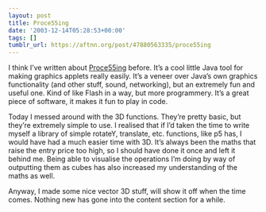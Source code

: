```yaml
---
layout: post
title: Proce55ing
date: '2003-12-14T05:28:53+00:00'
tags: []
tumblr_url: https://aftnn.org/post/47880563335/proce55ing
---
```

<p>I think I&rsquo;ve written about <a href="http://www.proce55ing.net">Proce55ing</a> before. It&rsquo;s a cool little Java tool for making graphics applets really easily. It&rsquo;s a veneer over Java&rsquo;s own graphics functionality (and other stuff, sound, networking), but an extremely fun and useful one. Kind of like Flash in a way, but more programmery. It&rsquo;s a great piece of software, it makes it fun to play in code.</p>
<p>Today I messed around with the 3D functions. They&rsquo;re pretty basic, but they&rsquo;re extremely simple to use. I realised that if I&rsquo;d taken the time to write myself a library of simple rotateY, translate, etc. functions, like p5 has, I would have had a much easier time with 3D. It&rsquo;s always been the maths that raise the entry price too high, so I should have done it once and left it behind me. Being able to visualise the operations I&rsquo;m doing by way of outputting them as cubes has also increased my understanding of the maths as well.</p>
<p>Anyway, I made some nice vector 3D stuff, will show it off when the time comes. Nothing new has gone into the content section for a while.</p>
